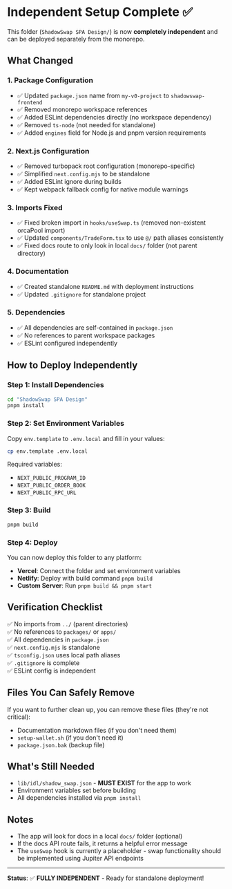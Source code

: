 # Independent Setup Complete ✅

This folder (`ShadowSwap SPA Design/`) is now **completely independent** and can be deployed separately from the monorepo.

## What Changed

### 1. **Package Configuration**
- ✅ Updated `package.json` name from `my-v0-project` to `shadowswap-frontend`
- ✅ Removed monorepo workspace references
- ✅ Added ESLint dependencies directly (no workspace dependency)
- ✅ Removed `ts-node` (not needed for standalone)
- ✅ Added `engines` field for Node.js and pnpm version requirements

### 2. **Next.js Configuration**
- ✅ Removed turbopack root configuration (monorepo-specific)
- ✅ Simplified `next.config.mjs` to be standalone
- ✅ Added ESLint ignore during builds
- ✅ Kept webpack fallback config for native module warnings

### 3. **Imports Fixed**
- ✅ Fixed broken import in `hooks/useSwap.ts` (removed non-existent orcaPool import)
- ✅ Updated `components/TradeForm.tsx` to use `@/` path aliases consistently
- ✅ Fixed docs route to only look in local `docs/` folder (not parent directory)

### 4. **Documentation**
- ✅ Created standalone `README.md` with deployment instructions
- ✅ Updated `.gitignore` for standalone project

### 5. **Dependencies**
- ✅ All dependencies are self-contained in `package.json`
- ✅ No references to parent workspace packages
- ✅ ESLint configured independently

## How to Deploy Independently

### Step 1: Install Dependencies

```bash
cd "ShadowSwap SPA Design"
pnpm install
```

### Step 2: Set Environment Variables

Copy `env.template` to `.env.local` and fill in your values:

```bash
cp env.template .env.local
```

Required variables:
- `NEXT_PUBLIC_PROGRAM_ID`
- `NEXT_PUBLIC_ORDER_BOOK`
- `NEXT_PUBLIC_RPC_URL`

### Step 3: Build

```bash
pnpm build
```

### Step 4: Deploy

You can now deploy this folder to any platform:

- **Vercel**: Connect the folder and set environment variables
- **Netlify**: Deploy with build command `pnpm build`
- **Custom Server**: Run `pnpm build && pnpm start`

## Verification Checklist

✅ No imports from `../` (parent directories)  
✅ No references to `packages/` or `apps/`  
✅ All dependencies in `package.json`  
✅ `next.config.mjs` is standalone  
✅ `tsconfig.json` uses local path aliases  
✅ `.gitignore` is complete  
✅ ESLint config is independent  

## Files You Can Safely Remove

If you want to further clean up, you can remove these files (they're not critical):
- Documentation markdown files (if you don't need them)
- `setup-wallet.sh` (if you don't need it)
- `package.json.bak` (backup file)

## What's Still Needed

- `lib/idl/shadow_swap.json` - **MUST EXIST** for the app to work
- Environment variables set before building
- All dependencies installed via `pnpm install`

## Notes

- The app will look for docs in a local `docs/` folder (optional)
- If the docs API route fails, it returns a helpful error message
- The `useSwap` hook is currently a placeholder - swap functionality should be implemented using Jupiter API endpoints

---

**Status**: ✅ **FULLY INDEPENDENT** - Ready for standalone deployment!

